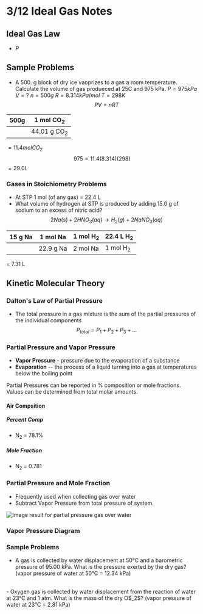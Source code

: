 # 3/12 Ideal Gas Notes
## Ideal Gas Law
- $P$
## Sample Problems
- A 500. g block of dry ice vaoprizes to a gas a room temperature. Calculate the volume of gas produeced at 25C and 975 kPa.
$P = 975 kPa$
$V = ?$
$n = 500g$
$R = 8.314 kPa/mol$
$T = 298K$
$$ PV = nRT $$

| 500g | 1 mol CO<sub>2 |
|--|--|
| | 44.01 g CO<sub>2 |
$= 11.4 mol CO_2$
$$975 = 11.4(8.314)(298)$$
$= 29.0 L$
### Gases in Stoichiometry Problems

- At STP 1 mol (of any gas) = 22.4 L
- What volume of hydrogen at STP is produced by adding 15.0 g of sodium to an excess of nitric acid?
$$2Na(s) + 2HNO_3(aq) → H_2(g) + 2NaNO_3(aq)$$

| 15 g Na | 1 mol Na | 1 mol H<sub>2 | 22.4 L H<sub>2 |
|--|--|--|--|
| | 22.9 g Na | 2 mol Na | 1 mol H<sub>2|
= 7.31 L
## Kinetic Molecular Theory
### Dalton's Law of Partial Pressure
- The total pressure in a gas mixture is the sum of the partial pressures of the individual components
$$P_{total} = P_1 + P_2 + P_3 + ...$$
### Partial Pressure and Vapor Pressure
- **Vapor Pressure** - pressure due to the evaporation of a substance
- **Evaporation** -- the process of a liquid turning into a gas at temperatures below the boiling point

Partial Pressures can be reported in % composition or mole fractions. Values can be determined from total molar amounts.
#### Air Compsition
##### Percent Comp
- N$_2$ = 78.1%
##### Mole Fraction
- N$_2$ = 0.781
### Partial Pressure and Mole Fraction
- Frequently used when collecting gas over water
- Subtract Vapor Pressure from total pressure of system.

![Image result for partial pressure gas over water](https://slideplayer.com/slide/10948214/39/images/2/Dalton%E2%80%99s+Law+of+Partial+Pressures%3A+in+a+mixture+of+gases%2C+each+gas+exerts+a+pressure+%28partial+pressure%29+and+the+total+pressure+is+the+sum+of+all+the+partial+pressures..jpg)
### Vapor Pressure Diagram

### Sample Problems
- A gas is collected by water displacement at 50°C and a barometric pressure of 95.00 kPa. What is the pressure exerted by the dry gas? (vapor pressure of water at 50°C = 12.34 kPa) 
<br>
- Oxygen gas is collected by water displacement from the reaction of water at 23°C and 1 atm. What is the mass of the dry O$_2$? (vapor pressure of water at 23°C = 2.81 kPa)


<!--stackedit_data:
eyJoaXN0b3J5IjpbLTkxNzAyMDUxNCw0NjM2NjUwMjNdfQ==
-->